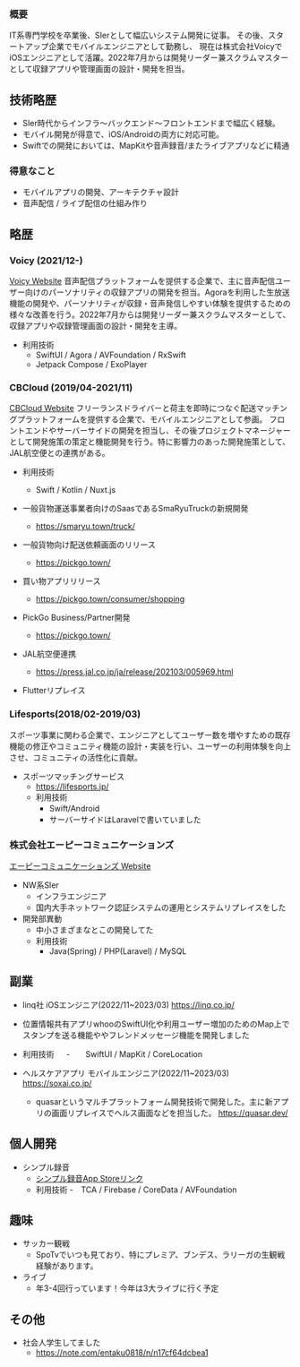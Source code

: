 ### 概要
IT系専門学校を卒業後、SIerとして幅広いシステム開発に従事。
その後、スタートアップ企業でモバイルエンジニアとして勤務し、
現在は株式会社VoicyでiOSエンジニアとして活躍。2022年7月からは開発リーダー兼スクラムマスターとして収録アプリや管理画面の設計・開発を担当。

## 技術略歴
- SIer時代からインフラ〜バックエンド〜フロントエンドまで幅広く経験。
- モバイル開発が得意で、iOS/Androidの両方に対応可能。
- Swiftでの開発においては、MapKitや音声録音/またライブアプリなどに精通

### 得意なこと
- モバイルアプリの開発、アーキテクチャ設計
- 音声配信 / ライブ配信の仕組み作り

## 略歴
### Voicy (2021/12-)
[Voicy Website](https://voicy.jp/)
音声配信プラットフォームを提供する企業で、主に音声配信ユーザー向けのパーソナリティの収録アプリの開発を担当。Agoraを利用した生放送機能の開発や、パーソナリティが収録・音声発信しやすい体験を提供するための様々な改善を行う。2022年7月からは開発リーダー兼スクラムマスターとして、収録アプリや収録管理画面の設計・開発を主導。
- 利用技術
  - SwiftUI / Agora / AVFoundation / RxSwift
  - Jetpack Compose / ExoPlayer

### CBCloud (2019/04-2021/11)
[CBCloud Website](https://cb-cloud.com/)
フリーランスドライバーと荷主を即時につなぐ配送マッチングプラットフォームを提供する企業で、モバイルエンジニアとして参画。
フロントエンドやサーバーサイドの開発を担当し、その後プロジェクトマネージャーとして開発施策の策定と機能開発を行う。特に影響力のあった開発施策として、JAL航空便との連携がある。

- 利用技術
  - Swift / Kotlin / Nuxt.js

- 一般貨物運送事業者向けのSaasであるSmaRyuTruckの新規開発
  - https://smaryu.town/truck/
- 一般貨物向け配送依頼画面のリリース 
  - https://pickgo.town/ 
- 買い物アプリリリース
  - https://pickgo.town/consumer/shopping
- PickGo Business/Partner開発
  - https://pickgo.town/
- JAL航空便連携
  - https://press.jal.co.jp/ja/release/202103/005969.html
- Flutterリプレイス

### Lifesports(2018/02-2019/03)
スポーツ事業に関わる企業で、エンジニアとしてユーザー数を増やすための既存機能の修正やコミュニティ機能の設計・実装を行い、ユーザーの利用体験を向上させ、コミュニティの活性化に貢献。
- スポーツマッチングサービス
    - https://lifesports.jp/
    - 利用技術
      - Swift/Android　
      - サーバーサイドはLaravelで書いていました
 
### 株式会社エーピーコミュニケーションズ
[エーピーコミュニケーションズ Website](https://www.ap-com.co.jp/)
- NW系SIer
    - インフラエンジニア
    - 国内大手ネットワーク認証システムの運用とシステムリプレイスをした
- 開発部異動
    - 中小さまざまなとこの開発してた
    - 利用技術
        - Java(Spring) / PHP(Laravel) / MySQL
      
## 副業
- linq社 iOSエンジニア(2022/11~2023/03)
https://linq.co.jp/
- 位置情報共有アプリwhooのSwiftUI化や利用ユーザー増加のためのMap上でスタンプを送る機能ややフレンドメッセージ機能を開発しました
- 利用技術
　 -　　SwiftUI / MapKit / CoreLocation 


- ヘルスケアアプリ モバイルエンジニア(2022/11~2023/03)
https://soxai.co.jp/
  - quasarというマルチプラットフォーム開発技術で開発した。主に新アプリの画面リプレイスでヘルス画面などを担当した。 https://quasar.dev/

## 個人開発
- シンプル録音
   - [シンプル録音App Storeリンク](https://apps.apple.com/jp/app/id6443528409)
   - 利用技術
      -　TCA / Firebase / CoreData / AVFoundation

## 趣味
- サッカー観戦
    - SpoTvでいつも見ており、特にプレミア、ブンデス、ラリーガの生観戦経験があります。
- ライブ
    - 年3-4回行っています！今年は3大ライブに行く予定


## その他
- 社会人学生してました
    - https://note.com/entaku0818/n/n17cf64dcbea1

     


